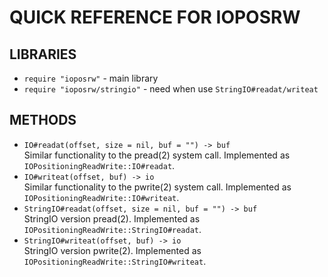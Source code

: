 # QUICK REFERENCE FOR IOPOSRW

## LIBRARIES

  * ``require "ioposrw"`` - main library
  * ``require "ioposrw/stringio"`` - need when use ``StringIO#readat/writeat``

## METHODS

  * ``IO#readat(offset, size = nil, buf = "") -> buf``<br>
    Similar functionality to the pread(2) system call. Implemented as ``IOPositioningReadWrite::IO#readat``.
  * ``IO#writeat(offset, buf) -> io``<br>
    Similar functionality to the pwrite(2) system call. Implemented as ``IOPositioningReadWrite::IO#writeat``.
  * ``StringIO#readat(offset, size = nil, buf = "") -> buf``<br>
      StringIO version pread(2). Implemented as ``IOPositioningReadWrite::StringIO#readat``.
  * ``StringIO#writeat(offset, buf) -> io``<br>
    StringIO version pwrite(2). Implemented as ``IOPositioningReadWrite::StringIO#writeat``.
